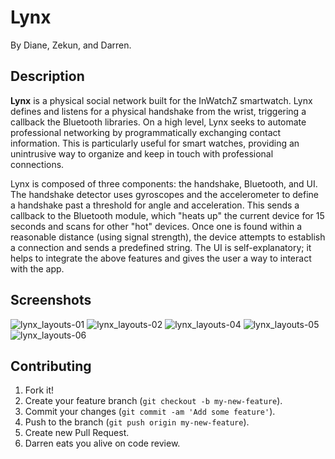 # Lynx
By Diane, Zekun, and Darren.

## Description
**Lynx** is a physical social network built for the InWatchZ smartwatch. Lynx defines and listens for a physical handshake from the wrist, triggering a callback the Bluetooth libraries. On a high level, Lynx seeks to automate professional networking by programmatically exchanging contact information. This is particularly useful for smart watches, providing an unintrusive way to organize and keep in touch with professional connections.

Lynx is composed of three components: the handshake, Bluetooth, and UI.
The handshake detector uses gyroscopes and the accelerometer to define a handshake past a threshold for angle and acceleration.
This sends a callback to the Bluetooth module, which "heats up" the current device for 15 seconds and scans for other "hot" devices. Once one is found within a reasonable distance (using signal strength), the device attempts to establish a connection and sends a predefined string.
The UI is self-explanatory; it helps to integrate the above features and gives the user a way to interact with the app.

## Screenshots
![lynx_layouts-01](https://cloud.githubusercontent.com/assets/5403584/6320271/0774d232-ba8e-11e4-9ef0-6f1b7cf69a1f.png)
![lynx_layouts-02](https://cloud.githubusercontent.com/assets/5403584/6320272/0784f554-ba8e-11e4-9005-9477b29c68b5.png)
![lynx_layouts-04](https://cloud.githubusercontent.com/assets/5403584/6320273/0789e50a-ba8e-11e4-97ac-7f2b5668d832.png)
![lynx_layouts-05](https://cloud.githubusercontent.com/assets/5403584/6320292/578f6516-ba8e-11e4-859c-1bf76e1b4b4b.png)
![lynx_layouts-06](https://cloud.githubusercontent.com/assets/5403584/6320274/078d5406-ba8e-11e4-902f-bc942eaaaa65.png)

## Contributing
1. Fork it!
2. Create your feature branch (`git checkout -b my-new-feature`).
3. Commit your changes (`git commit -am 'Add some feature'`).
4. Push to the branch (`git push origin my-new-feature`).
5. Create new Pull Request.
6. Darren eats you alive on code review.
